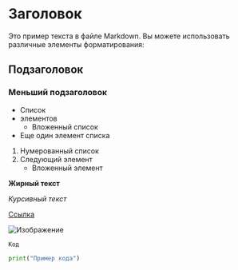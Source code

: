 # Заголовок

Это пример текста в файле Markdown. Вы можете использовать различные элементы форматирования:

## Подзаголовок

### Меньший подзаголовок

- Список
- элементов
  - Вложенный список
- Еще один элемент списка

1. Нумерованный список
2. Следующий элемент
   - Вложенный элемент

**Жирный текст**

*Курсивный текст*

[Ссылка](https://www.example.com)

![Изображение](https://www.example.com/image.jpg)

`Код`

```python
print("Пример кода")
